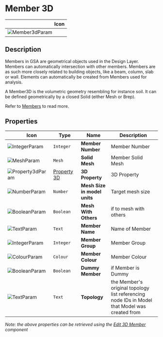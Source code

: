 # Member 3D
<!--- This file has been auto-generated, do not change it manually! Edit the generator here: https://github.com/arup-group/GSA-Grasshopper/tree/main/DocsGeneration --->

|<img width="150"/> Icon |
| ----------- |
|![Member3dParam](./images/Member3dParam.png) |

## Description

 Members in GSA are geometrical objects used in the Design Layer. Members can automatically intersection with other members. Members are as such more closely related to building objects, like a beam, column, slab or wall. Elements can automatically be created from Members used for analysis. 

 A Member3D is the volumetric geometry resembling for instance soil. It can be defined geometrically by a closed Solid (either Mesh or Brep). 

 Refer to [Members](/references/hidr-data-member.md) to read more. 



## Properties

|<img width="20"/> Icon |<img width="200"/> Type |<img width="200"/> Name |<img width="1000"/> Description |
| ----------- | ----------- | ----------- | ----------- |
|![IntegerParam](./images/IntegerParam.png) |`Integer` |**Member Number** |Member Number |
|![MeshParam](./images/MeshParam.png) |`Mesh` |**Solid Mesh** |Member Solid Mesh |
|![Property3dParam](./images/Property3dParam.png) |[Property 3D](gsagh-property-3d-parameter.md) |**3D Property** |3D Property |
|![NumberParam](./images/NumberParam.png) |`Number` |**Mesh Size in model units** |Target mesh size |
|![BooleanParam](./images/BooleanParam.png) |`Boolean` |**Mesh With Others** |if to mesh with others |
|![TextParam](./images/TextParam.png) |`Text` |**Member Name** |Name of Member |
|![IntegerParam](./images/IntegerParam.png) |`Integer` |**Member Group** |Member Group |
|![ColourParam](./images/ColourParam.png) |`Colour` |**Member Colour** |Member Colour |
|![BooleanParam](./images/BooleanParam.png) |`Boolean` |**Dummy Member** |if Member is Dummy |
|![TextParam](./images/TextParam.png) |`Text` |**Topology** |the Member's original topology list referencing node IDs in Model that Model was created from |

_Note: the above properties can be retrieved using the [Edit 3D Member](gsagh-edit-3d-member-component.md) component_
